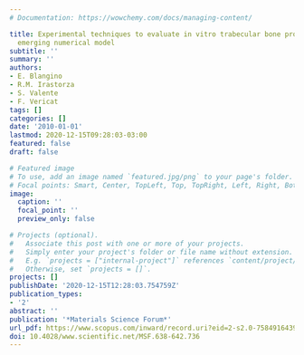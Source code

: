```yaml
---
# Documentation: https://wowchemy.com/docs/managing-content/

title: Experimental techniques to evaluate in vitro trabecular bone properties and
  emerging numerical model
subtitle: ''
summary: ''
authors:
- E. Blangino
- R.M. Irastorza
- S. Valente
- F. Vericat
tags: []
categories: []
date: '2010-01-01'
lastmod: 2020-12-15T09:28:03-03:00
featured: false
draft: false

# Featured image
# To use, add an image named `featured.jpg/png` to your page's folder.
# Focal points: Smart, Center, TopLeft, Top, TopRight, Left, Right, BottomLeft, Bottom, BottomRight.
image:
  caption: ''
  focal_point: ''
  preview_only: false

# Projects (optional).
#   Associate this post with one or more of your projects.
#   Simply enter your project's folder or file name without extension.
#   E.g. `projects = ["internal-project"]` references `content/project/deep-learning/index.md`.
#   Otherwise, set `projects = []`.
projects: []
publishDate: '2020-12-15T12:28:03.754759Z'
publication_types:
- '2'
abstract: ''
publication: '*Materials Science Forum*'
url_pdf: https://www.scopus.com/inward/record.uri?eid=2-s2.0-75849164393&doi=10.4028%2fwww.scientific.net%2fMSF.638-642.736&partnerID=40&md5=a7e7a8050b9ef297d6d9f0d9619faf41
doi: 10.4028/www.scientific.net/MSF.638-642.736
---
```

